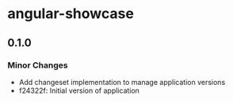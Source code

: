 # angular-showcase

## 0.1.0

### Minor Changes

- Add changeset implementation to manage application versions
- f24322f: Initial version of application
